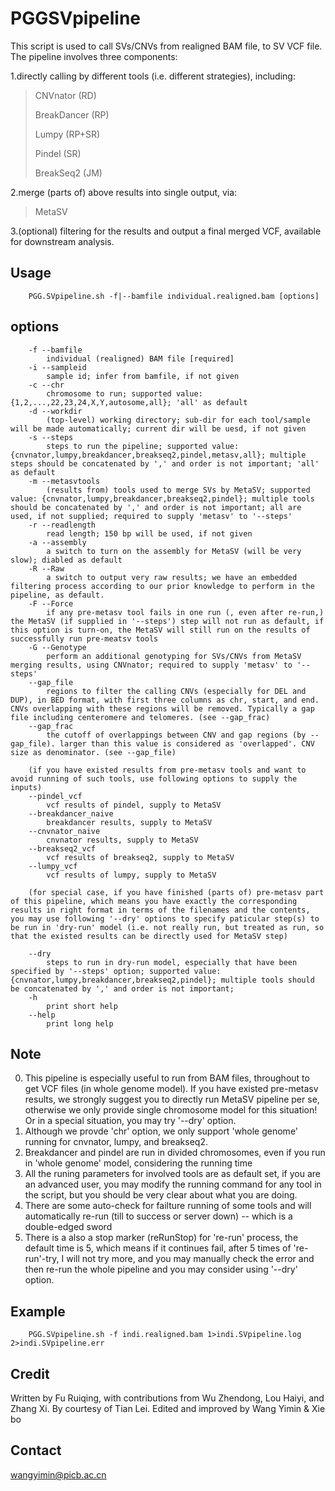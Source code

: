 # PGGSVpipeline

This script is used to call SVs/CNVs from realigned BAM file, to SV VCF file.
The pipeline involves three components:

1.directly calling by different tools (i.e. different strategies), including:

> CNVnator (RD)
> 
> BreakDancer (RP)
> 
> Lumpy (RP+SR)
> 
> Pindel (SR)
> 
> BreakSeq2 (JM)

2.merge (parts of) above results into single output, via:

> MetaSV

3.(optional) filtering for the results and output a final merged VCF, available for downstream analysis.

## Usage
```
    PGG.SVpipeline.sh -f|--bamfile individual.realigned.bam [options]
```
## options
```
    -f --bamfile
        individual (realigned) BAM file [required]
    -i --sampleid
        sample id; infer from bamfile, if not given
    -c --chr
        chromosome to run; supported value: {1,2,...,22,23,24,X,Y,autosome,all}; 'all' as default
    -d --workdir
        (top-level) working directory; sub-dir for each tool/sample will be made automatically; current dir will be uesd, if not given
    -s --steps
        steps to run the pipeline; supported value: {cnvnator,lumpy,breakdancer,breakseq2,pindel,metasv,all}; multiple steps should be concatenated by ',' and order is not important; 'all' as default
    -m --metasvtools
        (results from) tools used to merge SVs by MetaSV; supported value: {cnvnator,lumpy,breakdancer,breakseq2,pindel}; multiple tools should be concatenated by ',' and order is not important; all are used, if not supplied; required to supply 'metasv' to '--steps'
    -r --readlength
        read length; 150 bp will be used, if not given
    -a --assembly
        a switch to turn on the assembly for MetaSV (will be very slow); diabled as default
    -R --Raw
        a switch to output very raw results; we have an embedded filtering process according to our prior knowledge to perform in the pipeline, as default.
    -F --Force
        if any pre-metasv tool fails in one run (, even after re-run,) the MetaSV (if supplied in '--steps') step will not run as default, if this option is turn-on, the MetaSV will still run on the results of successfully run pre-meatsv tools
    -G --Genotype
        perform an additional genotyping for SVs/CNVs from MetaSV merging results, using CNVnator; required to supply 'metasv' to '--steps'
    --gap_file
        regions to filter the calling CNVs (especially for DEL and DUP), in BED format, with first three columns as chr, start, and end. CNVs overlapping with these regions will be removed. Typically a gap file including centeromere and telomeres. (see --gap_frac)
    --gap_frac
        the cutoff of overlappings between CNV and gap regions (by --gap_file). larger than this value is considered as 'overlapped'. CNV size as denominator. (see --gap_file)

    (if you have existed results from pre-metasv tools and want to avoid running of such tools, use following options to supply the inputs)
    --pindel_vcf
        vcf results of pindel, supply to MetaSV
    --breakdancer_naive
        breakdancer results, supply to MetaSV
    --cnvnator_naive
        cnvnator results, supply to MetaSV
    --breakseq2_vcf
        vcf results of breakseq2, supply to MetaSV
    --lumpy_vcf
        vcf results of lumpy, supply to MetaSV

    (for special case, if you have finished (parts of) pre-metasv part of this pipeline, which means you have exactly the corresponding results in right format in terms of the filenames and the contents, you may use following '--dry' options to specify paticular step(s) to be run in 'dry-run' model (i.e. not really run, but treated as run, so that the existed results can be directly used for MetaSV step)

    --dry
        steps to run in dry-run model, especially that have been specified by '--steps' option; supported value: {cnvnator,lumpy,breakdancer,breakseq2,pindel}; multiple tools should be concatenated by ',' and order is not important;
    -h 
        print short help
    --help
        print long help
```
## Note

0. This pipeline is especially useful to run from BAM files, throughout to get VCF files (in whole genome model). If you have existed pre-metasv results, we strongly suggest you to directly run MetaSV pipeline per se, otherwise we only provide single chromosome model for this situation! Or in a special situation, you may try '--dry' option.
1. Although we provde 'chr' option, we only support 'whole genome' running for cnvnator, lumpy, and breakseq2.
2. Breakdancer and pindel are run in divided chromosomes, even if you run in 'whole genome' model, considering the running time
3. All the runing parameters for involved tools are as default set, if you are an advanced user, you may modify the running command for any tool in the script, but you should be very clear about what you are doing.
4. There are some auto-check for failture running of some tools and will automatically re-run (till to success or server down) -- which is a double-edged sword
5. There is a also a stop marker (reRunStop) for 're-run' process, the default time is 5, which means if it continues fail, after 5 times of 're-run'-try, I will not try more, and you may manually check the error and then re-run the whole pipeline and you may consider using '--dry' option.

## Example
```
    PGG.SVpipeline.sh -f indi.realigned.bam 1>indi.SVpipeline.log 2>indi.SVpipeline.err
```
## Credit

Written by Fu Ruiqing, with contributions from Wu Zhendong, Lou Haiyi, and Zhang Xi. By courtesy of Tian Lei.
Edited and improved by Wang Yimin & Xie bo

## Contact

wangyimin@picb.ac.cn


